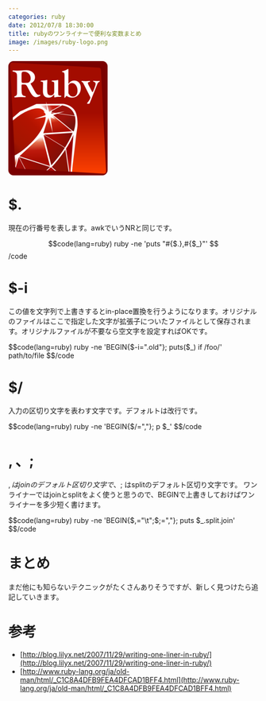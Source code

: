 ```yaml
---
categories: ruby
date: 2012/07/8 18:30:00
title: rubyのワンライナーで便利な変数まとめ
image: /images/ruby-logo.png
---
```


![ruby](/images/ruby-logo.png)


# $.

現在の行番号を表します。awkでいうNRと同じです。

$$code(lang=ruby)
ruby -ne 'puts "#{$.},#{$_}"'
$$/code

# $-i

この値を文字列で上書きするとin-place置換を行うようになります。オリジナルのファイルはここで指定した文字が拡張子についたファイルとして保存されます。オリジナルファイルが不要なら空文字を設定すればOKです。


$$code(lang=ruby)
ruby -ne 'BEGIN{$-i=".old"}; puts($_) if /foo/' path/to/file
$$/code

# $/

入力の区切り文字を表わす文字です。デフォルトは改行です。

$$code(lang=ruby)
ruby -ne 'BEGIN{$/=","}; p $_'
$$/code

# $, 、$;

$, はjoinのデフォルト区切り文字で、$; はsplitのデフォルト区切り文字です。
ワンライナーではjoinとsplitをよく使うと思うので、BEGINで上書きしておけばワンライナーを多少短く書けます。

$$code(lang=ruby)
ruby -ne 'BEGIN{$,="\t";$;=","}; puts $_.split.join'
$$/code

# まとめ

まだ他にも知らないテクニックがたくさんありそうですが、新しく見つけたら追記していきます。

# 参考

* [http://blog.lilyx.net/2007/11/29/writing-one-liner-in-ruby/](http://blog.lilyx.net/2007/11/29/writing-one-liner-in-ruby/)
* [http://www.ruby-lang.org/ja/old-man/html/_C1C8A4DFB9FEA4DFCAD1BFF4.html](http://www.ruby-lang.org/ja/old-man/html/_C1C8A4DFB9FEA4DFCAD1BFF4.html)
